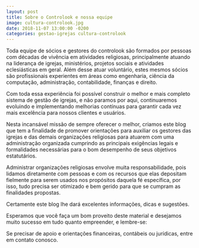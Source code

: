 ```yaml
---
layout: post
title: Sobre o Controlook e nossa equipe
image: cultura-controlook.jpg
date: 2018-11-07 13:00:00 -0200
categories: gestao-igrejas cultura-controlook
---
```


Toda equipe de sócios e gestores do controlook são formados por pessoas com décadas de vivência em atividades religiosas, principalmente atuando na liderança de igrejas, ministérios, projetos sociais e atividades eclesiásticas em geral. Além desse atuar voluntário, estes mesmos sócios são profissionais experientes em áreas como engenharia, ciência da computação, administração, contabilidade, finanças e direito.

Com toda essa experiência foi possível construir o melhor e mais completo sistema de gestão de igrejas, e não paramos por aqui, continuaremos evoluindo e implementando melhorias contínuas para garantir cada vez mais excelência para nossos clientes e usuários.

Nesta incansável missão de sempre oferecer o melhor, criamos este blog que tem a finalidade de promover orientações para auxiliar os gestores das igrejas e das demais organizações religiosas para atuarem com uma administração organizada cumprindo as principais exigências legais e formalidades necessárias para o bom desempenho de seus objetivos estatutários.

Administrar organizações religiosas envolve muita responsabilidade, pois lidamos diretamente com pessoas e com os recursos que elas depositam fielmente para serem usados nos propósitos daquela fé específica, por isso, tudo precisa ser otimizado e bem gerido para que se cumpram as finalidades propostas.

Certamente este blog lhe dará excelentes informações, dicas e sugestões.

Esperamos que você faça um bom proveito deste material e desejamos muito sucesso em tudo quanto empreender, e lembre-se:

Se precisar de apoio e orientações financeiras, contábeis ou jurídicas, entre em contato conosco.
